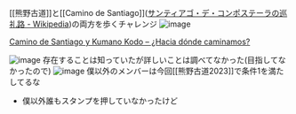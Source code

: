 
[[熊野古道]]と[[Camino de Santiago]]([サンティアゴ・デ・コンポステーラの巡礼路 - Wikipedia](https://ja.wikipedia.org/wiki/%E3%82%B5%E3%83%B3%E3%83%86%E3%82%A3%E3%82%A2%E3%82%B4%E3%83%BB%E3%83%87%E3%83%BB%E3%82%B3%E3%83%B3%E3%83%9D%E3%82%B9%E3%83%86%E3%83%BC%E3%83%A9%E3%81%AE%E5%B7%A1%E7%A4%BC%E8%B7%AF))の両方を歩くチャレンジ
![image](https://gyazo.com/f709822145337e57a2f60887f788cb25/thumb/1000)

[Camino de Santiago y Kumano Kodo – ¿Hacia dónde caminamos?](https://www.spiritual-pilgrimages.com/)


![image](https://gyazo.com/0bd67fdaa8667292800dd4d976dbd9d0/thumb/1000)
存在することは知っていたが詳しいことは調べてなかった(目指してなかったので)
![image](https://gyazo.com/92effbfcb18b9fa96ff6d5a10aed3438/thumb/1000)
僕以外のメンバーは今回[[熊野古道2023]]で条件1を満たしてるな
- 僕以外誰もスタンプを押していなかったけど


